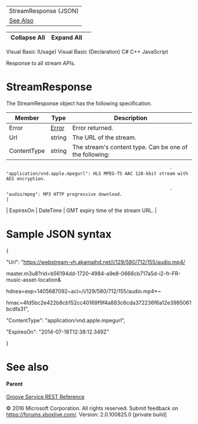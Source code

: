 |                            |
|----------------------------|
| StreamResponse (JSON)      |
| [See Also](#seeAlsoToggle) |

|  Collapse All    Expand All     |
|---------------------------------|

Visual Basic (Usage)
Visual Basic (Declaration)
C\#
C++
JavaScript

Response to all stream APIs. <span id="ID4EN" class="anchor"></span>

StreamResponse
==============

The StreamResponse object has the following specification.

| **Member**  | **Type**                                         | **Description**                                                                           |
|-------------|--------------------------------------------------|-------------------------------------------------------------------------------------------|
| Error       | [Error](../Endpointdocumentation/JSON_Error.htm) | Error returned.                                                                           |
| Url         | string                                           | The URL of the stream.                                                                    |
| ContentType | string                                           | The stream's content type. Can be one of the following:                                   
                                                                                                                                                             
                                                                  -   "application/vnd.apple.mpegurl": HLS MPEG-TS AAC 128-kbit stream with AES encryption.  
                                                                                                                                                             
                                                                  -   "audio/mpeg": MP3 HTTP progressive download.                                           |
| ExpiresOn   | DateTime                                         | GMT expiry time of the stream URL.                                                        |

Sample JSON syntax
==================

{

"Url": "https://webstream-vh.akamaihd.net/i/129/580/712/155/audio.mp4/

master.m3u8?rid=b56194dd-1720-4984-a9e8-0666cb717a5d-i2-fr-FR-music-asset-location&

hdnea=exp=1405687092~acl=/i/129/580/712/155/audio.mp4\*~

hmac=4fd5bc2e422b8cb152cc40169f9f4a883c6cda372236f6a12e3985061bcdfa31",

"ContentType": "application/vnd.apple.mpegurl",

"ExpiresOn": "2014-07-18T12:38:12.349Z"

}

See also
========

#### Parent

[Groove Service REST Reference](../Endpointdocumentation/atoc_xbm_reference.htm)

© 2016 Microsoft Corporation. All rights reserved.
Submit feedback on <https://forums.xboxlive.com/>.
Version: 2.0.100825.0 \[private build\]

